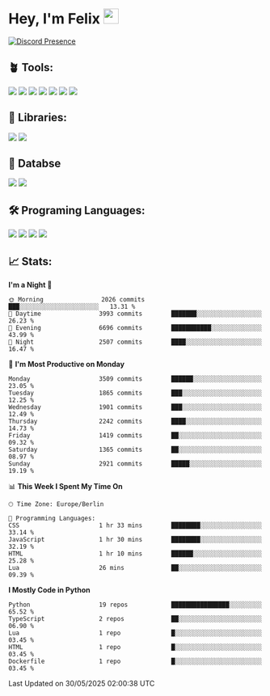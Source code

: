 # Hey, I'm Felix <img src="https://raw.githubusercontent.com/MartinHeinz/MartinHeinz/master/wave.gif" width="30px">

[![Discord Presence](https://lanyard.cnrad.dev/api/1078242409495932969?showDisplayName=true&theme=dark)](https://discord.com/users/1078242409495932969)

## 🪴 Tools:
[![](https://skillicons.dev/icons?i=discord)](https://discord.com/ "Discord")
[![](https://skillicons.dev/icons?i=bots)](https://discord.dev/ "Discord Bots")
[![](https://skillicons.dev/icons?i=pycharm)](https://jetbrains.com/pycharm/ "PyCharm")
[![](https://skillicons.dev/icons?i=webstorm)](https://jetbrains.com/webstorm/ "WebStorm")
[![](https://skillicons.dev/icons?i=vscode)](https://vscode.dev/ "VSC")
[![](https://skillicons.dev/icons?i=git)](https://git-scm.com/ "Git")
[![](https://skillicons.dev/icons?i=github)](https://github.com/ "GitHub")


## 🎉 Libraries:
[![](https://skillicons.dev/icons?i=fastapi)](https://fastapi.tiangolo.com/ "FastAPI")
[![](https://skillicons.dev/icons?i=flask)](https://flask.palletsprojects.com/en/3.0.x/ "Flask")

## 💾 Databse
[![](https://skillicons.dev/icons?i=sqlite)](https://sqlite.org/ "SQLite")
[![](https://skillicons.dev/icons?i=postgresql)](https://postgresql.org/ "PostgreSQL")


## 🛠️ Programing Languages:
[![](https://skillicons.dev/icons?i=py)](https://python.org/ "Python")
[![](https://skillicons.dev/icons?i=html)](https://de.wikipedia.org/wiki/Hypertext_Markup_Language "HTML")
[![](https://skillicons.dev/icons?i=js)](https://de.wikipedia.org/wiki/JavaScript "JavaScript")
[![](https://skillicons.dev/icons?i=css)](https://de.wikipedia.org/wiki/CSS "CSS")

## 📈 Stats:
<!--START_SECTION:waka-->
**I'm a Night 🦉** 

```text
🌞 Morning                2026 commits        ███░░░░░░░░░░░░░░░░░░░░░░   13.31 % 
🌆 Daytime                3993 commits        ███████░░░░░░░░░░░░░░░░░░   26.23 % 
🌃 Evening                6696 commits        ███████████░░░░░░░░░░░░░░   43.99 % 
🌙 Night                  2507 commits        ████░░░░░░░░░░░░░░░░░░░░░   16.47 % 
```
📅 **I'm Most Productive on Monday** 

```text
Monday                   3509 commits        ██████░░░░░░░░░░░░░░░░░░░   23.05 % 
Tuesday                  1865 commits        ███░░░░░░░░░░░░░░░░░░░░░░   12.25 % 
Wednesday                1901 commits        ███░░░░░░░░░░░░░░░░░░░░░░   12.49 % 
Thursday                 2242 commits        ████░░░░░░░░░░░░░░░░░░░░░   14.73 % 
Friday                   1419 commits        ██░░░░░░░░░░░░░░░░░░░░░░░   09.32 % 
Saturday                 1365 commits        ██░░░░░░░░░░░░░░░░░░░░░░░   08.97 % 
Sunday                   2921 commits        █████░░░░░░░░░░░░░░░░░░░░   19.19 % 
```


📊 **This Week I Spent My Time On** 

```text
🕑︎ Time Zone: Europe/Berlin

💬 Programming Languages: 
CSS                      1 hr 33 mins        ████████░░░░░░░░░░░░░░░░░   33.14 % 
JavaScript               1 hr 30 mins        ████████░░░░░░░░░░░░░░░░░   32.19 % 
HTML                     1 hr 10 mins        ██████░░░░░░░░░░░░░░░░░░░   25.28 % 
Lua                      26 mins             ██░░░░░░░░░░░░░░░░░░░░░░░   09.39 % 
```

**I Mostly Code in Python** 

```text
Python                   19 repos            ████████████████░░░░░░░░░   65.52 % 
TypeScript               2 repos             ██░░░░░░░░░░░░░░░░░░░░░░░   06.90 % 
Lua                      1 repo              █░░░░░░░░░░░░░░░░░░░░░░░░   03.45 % 
HTML                     1 repo              █░░░░░░░░░░░░░░░░░░░░░░░░   03.45 % 
Dockerfile               1 repo              █░░░░░░░░░░░░░░░░░░░░░░░░   03.45 % 
```




 Last Updated on 30/05/2025 02:00:38 UTC
<!--END_SECTION:waka-->
